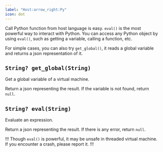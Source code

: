 ```yaml
---
label: "Host:arrow_right:Py"
icon: dot
---
```


Call Python function from host language is easy.
`eval()` is the most powerful way to interact with Python.
You can access any Python object by using `eval()`,
such as getting a variable, calling a function, etc.

For simple cases, you can also try `get_global()`,
it reads a global variable and returns a json representation of it.

## `String? get_global(String)`
Get a global variable of a virtual machine.

Return a json representing the result.
If the variable is not found, return `null`.

## `String? eval(String)`
Evaluate an expression.

Return a json representing the result.
If there is any error, return `null`.

!!!
Though `eval()` is powerful, it may be unsafe in threaded virtual machine.
If you encounter a crash, please report it.
!!!

